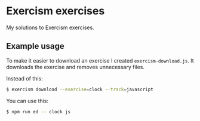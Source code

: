 # Exercism exercises

My solutions to Exercism exercises.

## Example usage

To make it easier to download an exercise I created `exercism-download.js`. It downloads the exercise and removes unnecessary files.

Instead of this:
```bash
$ exercism download --exercise=clock --track=javascript
```

You can use this:
```bash
$ npm run ed -- clock js
```
